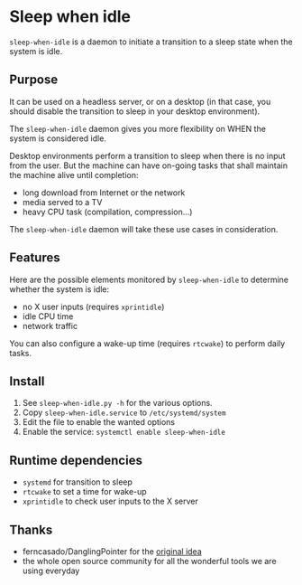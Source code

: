 # Sleep when idle

`sleep-when-idle` is a daemon to initiate a transition to a sleep state when the system is idle.

## Purpose

It can be used on a headless server, or on a desktop (in that case, you should disable the transition to sleep in your desktop environment).

The `sleep-when-idle` daemon gives you more flexibility on WHEN the system is considered idle. 

Desktop environments perform a transition to sleep when there is no input from the user.
But the machine can have on-going tasks that shall maintain the machine alive until completion:
- long download from Internet or the network
- media served to a TV
- heavy CPU task (compilation, compression...)

The `sleep-when-idle` daemon will take these use cases in consideration.

## Features

Here are the possible elements monitored by `sleep-when-idle` to determine whether the system is idle:
- no X user inputs (requires `xprintidle`)
- idle CPU time
- network traffic

You can also configure a wake-up time (requires `rtcwake`) to perform daily tasks.

## Install

1. See `sleep-when-idle.py -h` for the various options.
2. Copy `sleep-when-idle.service` to `/etc/systemd/system`
3. Edit the file to enable the wanted options
4. Enable the service: `systemctl enable sleep-when-idle`

## Runtime dependencies

- `systemd` for transition to sleep
- `rtcwake` to set a time for wake-up
- `xprintidle` to check user inputs to the X server

## Thanks

- ferncasado/DanglingPointer for the [original idea](https://launchpad.net/keep.awake)
- the whole open source community for all the wonderful tools we are using everyday
